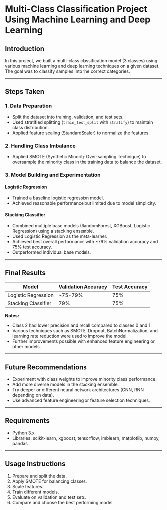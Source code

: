 
# Multi-Class Classification Project Using Machine Learning and Deep Learning

## Introduction
In this project, we built a multi-class classification model (3 classes) using various machine learning and deep learning techniques on a given dataset. The goal was to classify samples into the correct categories.

---

## Steps Taken

### 1. Data Preparation
- Split the dataset into training, validation, and test sets.
- Used stratified splitting (`train_test_split` with `stratify`) to maintain class distribution.
- Applied feature scaling (StandardScaler) to normalize the features.

### 2. Handling Class Imbalance
- Applied SMOTE (Synthetic Minority Over-sampling Technique) to oversample the minority class in the training data to balance the dataset.

### 3. Model Building and Experimentation

#### Logistic Regression
- Trained a baseline logistic regression model.
- Achieved reasonable performance but limited due to model simplicity.

#### Stacking Classifier
- Combined multiple base models (RandomForest, XGBoost, Logistic Regression) using a stacking ensemble.
- Used Logistic Regression as the meta-learner.
- Achieved best overall performance with ~79% validation accuracy and 75% test accuracy.
- Outperformed individual base models.

---

## Final Results

| Model               | Validation Accuracy | Test Accuracy |
|---------------------|---------------------|---------------|
| Logistic Regression  | ~75-79%             | 75%           |
| Stacking Classifier  | 79%                 | 75%           |

**Notes:**
- Class 2 had lower precision and recall compared to classes 0 and 1.
- Various techniques such as SMOTE, Dropout, BatchNormalization, and learning rate reduction were used to improve the model.
- Further improvements possible with enhanced feature engineering or other models.

---

## Future Recommendations
- Experiment with class weights to improve minority class performance.
- Add more diverse models in the stacking ensemble.
- Try deeper or different neural network architectures (CNN, RNN depending on data).
- Use advanced feature engineering or feature selection techniques.

---

## Requirements

- Python 3.x  
- Libraries: scikit-learn, xgboost, tensorflow, imblearn, matplotlib, numpy, pandas

---

## Usage Instructions

1. Prepare and split the data.
2. Apply SMOTE for balancing classes.
3. Scale features.
4. Train different models.
5. Evaluate on validation and test sets.
6. Compare and choose the best performing model.

